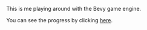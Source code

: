 This is me playing around with the Bevy game engine.

You can see the progress by clicking [here](https://askeladd123.github.io/boat/).